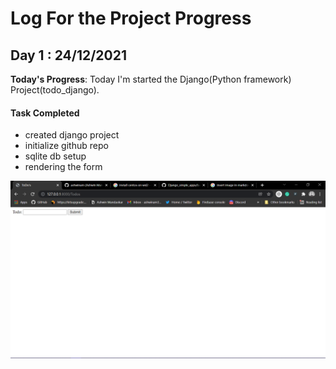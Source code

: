 # Log For the Project Progress

## Day 1 : 24/12/2021

**Today's Progress**: Today I'm started the Django(Python framework) Project(todo_django).
#### Task Completed
- created django project
- initialize github repo
- sqlite db setup 
- rendering the form

![screenshot](./screenshots/Screenshot.png)